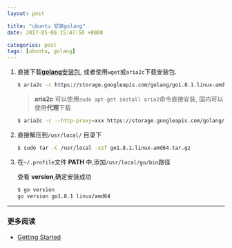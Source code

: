 ```yaml
---
layout: post

title: "ubuntu 安装golang"
date: 2017-05-06 15:47:50 +0800

categories: post
tags: [ubuntu, golang]
---
```


1. 直接下载[**golang**安装包](https://golang.org/dl/), 或者使用`wget`或`aria2c`下载安装包.

    ```bash
    $ aria2c -c https://storage.googleapis.com/golang/go1.8.1.linux-amd64.tar.gz
    ```
    >**aria2c** 可以使用`sudo apt-get install aria2`命令直接安装, 国内可以使用**代理**下载
    ```bash
    $ aria2c -c --http-proxy=xxx https://storage.googleapis.com/golang/go1.8.1.linux-amd64.tar.gz
    ```
    >

1. 直接解压到`/usr/local/` 目录下

    ```bash
    $ sudo tar -C /usr/local -xzf go1.8.1.linux-amd64.tar.gz
    ```

1. 在`~/.profile`文件 **PATH** 中,添加`/usr/local/go/bin`路径

    查看 **version**,确定安装成功
    ```bash
    $ go version
    go version go1.8.1 linux/amd64
    ```

---
### 更多阅读
- [Getting Started](https://golang.org/doc/install?download=go1.8.1.linux-amd64.tar.gz)
